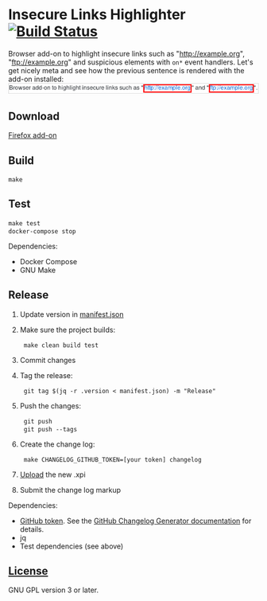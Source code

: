 # Insecure Links Highlighter [![Build Status](https://travis-ci.org/l0b0/insecure-links-highlighter.svg?branch=master)](https://travis-ci.org/l0b0/insecure-links-highlighter)

Browser add-on to highlight insecure links such as "http://example.org", "ftp://example.org" and suspicious elements with `on*` event handlers. Let's get nicely meta and see how the previous sentence is rendered with the add-on installed: ![Screenshot of above sentence](screenshots/README.png "Screenshot of above sentence")

## Download

[Firefox add-on](https://addons.mozilla.org/en-US/firefox/addon/insecure-links-highlighter/?src=userprofile)

## Build

    make

## Test

    make test
    docker-compose stop

Dependencies:

- Docker Compose
- GNU Make

## Release

1. Update version in [manifest.json](manifest.json)
1. Make sure the project builds:

        make clean build test
1. Commit changes
1. Tag the release:

        git tag $(jq -r .version < manifest.json) -m "Release"
1. Push the changes:

        git push
        git push --tags
1. Create the change log:

        make CHANGELOG_GITHUB_TOKEN=[your token] changelog
1. [Upload](https://addons.mozilla.org/en-US/developers/addon/insecure-links-highlighter/versions/submit/) the new .xpi
1. Submit the change log markup

Dependencies:

- [GitHub token](https://github.com/settings/tokens/new). See the [GitHub Changelog Generator documentation](https://github.com/skywinder/github-changelog-generator#github-token) for details.
- jq
- Test dependencies (see above)

## [License](LICENSE)

GNU GPL version 3 or later.
